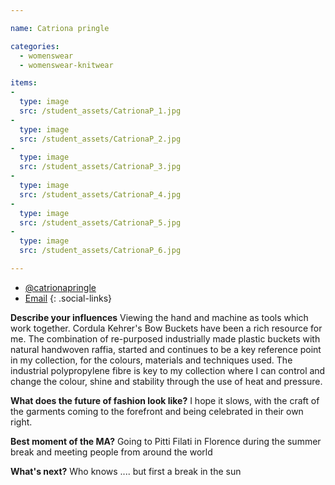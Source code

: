 ```yaml
---

name: Catriona pringle

categories:
  - womenswear
  - womenswear-knitwear

items:
-
  type: image
  src: /student_assets/CatrionaP_1.jpg
-
  type: image
  src: /student_assets/CatrionaP_2.jpg
-
  type: image
  src: /student_assets/CatrionaP_3.jpg
-
  type: image
  src: /student_assets/CatrionaP_4.jpg
-
  type: image
  src: /student_assets/CatrionaP_5.jpg
-
  type: image
  src: /student_assets/CatrionaP_6.jpg

---
```


* [@catrionapringle](https://www.instagram.com/catrionapringle/)
* [Email](mailto:catriona.pringle@network.rca.ac.uk)
{: .social-links}

**Describe your influences**
Viewing the hand and machine as tools which work together. Cordula Kehrer's
Bow Buckets have been a rich resource for me. The combination of
re-purposed industrially made plastic buckets with natural handwoven
raffia, started and continues to be a key reference point in my collection,
for the colours, materials and techniques used. The industrial
polypropylene fibre is key to my collection where I can control and change
the colour, shine and stability through the use of heat and pressure.

**What does the future of fashion look like?**
I hope it slows, with the craft of the garments coming to the forefront and
being celebrated in their own right.

**Best moment of the MA?**
Going to Pitti Filati in Florence during the summer break and meeting
people from around the world

**What's next?**
Who knows .... but first a break in the sun
